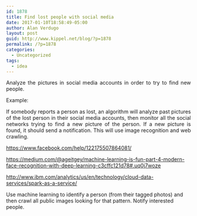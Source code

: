 ```yaml
---
id: 1878
title: Find lost people with social media
date: 2017-01-10T18:58:49-05:00
author: Alan Verdugo
layout: post
guid: http://www.kippel.net/blog/?p=1878
permalink: /?p=1878
categories:
  - Uncategorized
tags:
  - idea
---
```

<p style="text-align: justify;">
  Analyze the pictures in social media accounts in order to try to find new people.
</p>

<p style="text-align: justify;">
  Example:
</p>

<p style="text-align: justify;">
  If somebody reports a person as lost, an algorithm will analyze past pictures of the lost person in their social media accounts, then monitor all the social networks trying to find a new picture of the person. If a new picture is found, it should send a notification. This will use image recognition and web crawling.
</p>

<a href="https://www.facebook.com/help/122175507864081/" target="_blank">https://www.facebook.com/help/122175507864081/</a>

<a href="https://medium.com/@ageitgey/machine-learning-is-fun-part-4-modern-face-recognition-with-deep-learning-c3cffc121d78#.uq0j7woze" target="_blank">https://medium.com/@ageitgey/machine-learning-is-fun-part-4-modern-face-recognition-with-deep-learning-c3cffc121d78#.uq0j7woze</a>

<a href="http://www.ibm.com/analytics/us/en/technology/cloud-data-services/spark-as-a-service/" target="_blank">http://www.ibm.com/analytics/us/en/technology/cloud-data-services/spark-as-a-service/</a>

Use machine learning to identify a person (from their tagged photos) and then crawl all public images looking for that pattern. Notify interested people.